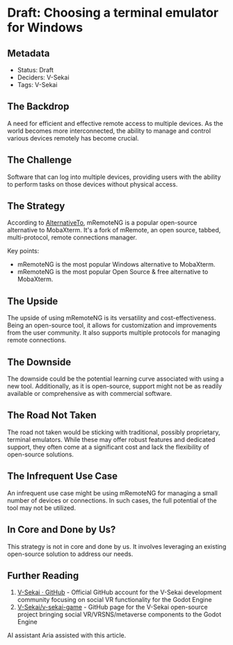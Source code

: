 # Draft: Choosing a terminal emulator for Windows

## Metadata

- Status: Draft
- Deciders: V-Sekai
- Tags: V-Sekai

## The Backdrop

A need for efficient and effective remote access to multiple devices. As the world becomes more interconnected, the ability to manage and control various devices remotely has become crucial.

## The Challenge

Software that can log into multiple devices, providing users with the ability to perform tasks on those devices without physical access.

## The Strategy

According to [AlternativeTo](https://alternativeto.net/software/mobaxterm/?license=opensource), mRemoteNG is a popular open-source alternative to MobaXterm. It's a fork of mRemote, an open source, tabbed, multi-protocol, remote connections manager.

Key points:

- mRemoteNG is the most popular Windows alternative to MobaXterm.
- mRemoteNG is the most popular Open Source & free alternative to MobaXterm.

## The Upside

The upside of using mRemoteNG is its versatility and cost-effectiveness. Being an open-source tool, it allows for customization and improvements from the user community. It also supports multiple protocols for managing remote connections.

## The Downside

The downside could be the potential learning curve associated with using a new tool. Additionally, as it is open-source, support might not be as readily available or comprehensive as with commercial software.

## The Road Not Taken

The road not taken would be sticking with traditional, possibly proprietary, terminal emulators. While these may offer robust features and dedicated support, they often come at a significant cost and lack the flexibility of open-source solutions.

## The Infrequent Use Case

An infrequent use case might be using mRemoteNG for managing a small number of devices or connections. In such cases, the full potential of the tool may not be utilized.

## In Core and Done by Us?

This strategy is not in core and done by us. It involves leveraging an existing open-source solution to address our needs.

## Further Reading

1. [V-Sekai · GitHub](https://github.com/v-sekai) - Official GitHub account for the V-Sekai development community focusing on social VR functionality for the Godot Engine
2. [V-Sekai/v-sekai-game](https://github.com/v-sekai/v-sekai-game) - GitHub page for the V-Sekai open-source project bringing social VR/VRSNS/metaverse components to the Godot Engine

AI assistant Aria assisted with this article.
